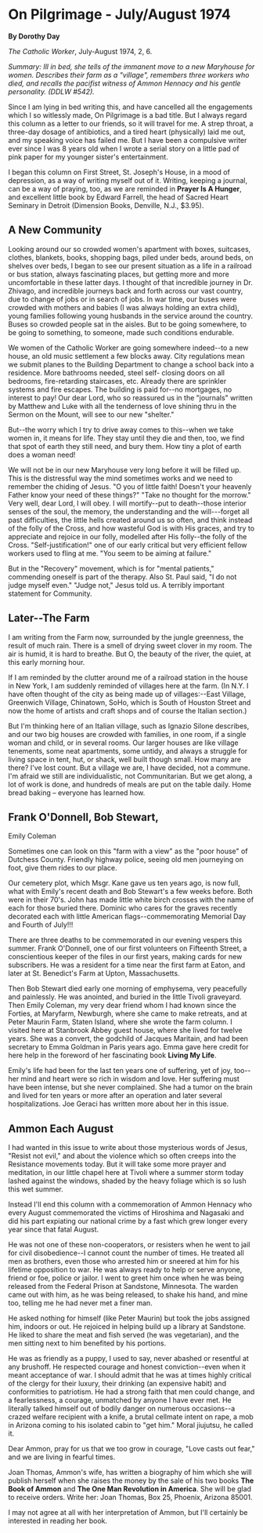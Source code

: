 On Pilgrimage - July/August 1974
================================

**By Dorothy Day**

*The Catholic Worker*, July-August 1974, 2, 6.

*Summary: Ill in bed, she tells of the immanent move to a new Maryhouse
for women. Describes their farm as a "village", remembers three workers
who died, and recalls the pacifist witness of Ammon Hennacy and his
gentle personality. (DDLW \#542).*

Since I am lying in bed writing this, and have cancelled all the
engagements which I so witlessly made, On Pilgrimage is a bad title. But
I always regard this column as a letter to our friends, so it will
travel for me. A strep throat, a three-day dosage of antibiotics, and a
tired heart (physically) laid me out, and my speaking voice has failed
me. But I have been a compulsive writer ever since I was 8 years old
when I wrote a serial story on a little pad of pink paper for my younger
sister's entertainment.

I began this column on First Street, St. Joseph's House, in a mood of
depression, as a way of writing myself out of it. Writing, keeping a
journal, can be a way of praying, too, as we are reminded in **Prayer Is
A Hunger**, and excellent little book by Edward Farrell, the head of
Sacred Heart Seminary in Detroit (Dimension Books, Denville, N.J.,
\$3.95).

A New Community
---------------

Looking around our so crowded women's apartment with boxes, suitcases,
clothes, blankets, books, shopping bags, piled under beds, around beds,
on shelves over beds, I began to see our present situation as a life in
a railroad or bus station, always fascinating places, but getting more
and more uncomfortable in these latter days. I thought of that
incredible journey in Dr. Zhivago, and incredible journeys back and
forth across our vast country, due to change of jobs or in search of
jobs. In war time, our buses were crowded with mothers and babies (I was
always holding an extra child), young families following young husbands
in the service around the country. Buses so crowded people sat in the
aisles. But to be going somewhere, to be going to something, to someone,
made such conditions endurable.

We women of the Catholic Worker are going somewhere indeed--to a new
house, an old music settlement a few blocks away. City regulations mean
we submit planes to the Building Department to change a school back into
a residence. More bathrooms needed, steel self- closing doors on all
bedrooms, fire-retarding staircases, etc. Already there are sprinkler
systems and fire escapes. The building is paid for--no mortgages, no
interest to pay! Our dear Lord, who so reassured us in the "journals"
written by Matthew and Luke with all the tenderness of love shining thru
in the Sermon on the Mount, will see to our new "shelter."

But--the worry which I try to drive away comes to this--when we take
women in, it means for life. They stay until they die and then, too, we
find that spot of earth they still need, and bury them. How tiny a plot
of earth does a woman need!

We will not be in our new Maryhouse very long before it will be filled
up. This is the distressful way the mind sometimes works and we need to
remember the chiding of Jesus. "O you of little faith! Doesn't your
heavenly Father know your need of these things?" "Take no thought for
the morrow." Very well, dear Lord, I will obey. I will mortify--put to
death--those interior senses of the soul, the memory, the understanding
and the will---forget all past difficulties, the little hells created
around us so often, and think instead of the folly of the Cross, and how
wasteful God is with His graces, and try to appreciate and rejoice in
our folly, modelled after His folly--the folly of the Cross.
"Self-justification!" one of our early critical but very efficient
fellow workers used to fling at me. "You seem to be aiming at failure."

But in the "Recovery" movement, which is for "mental patients,"
commending oneself is part of the therapy. Also St. Paul said, "I do not
judge myself even." "Judge not," Jesus told us. A terribly important
statement for Community.

Later--The Farm
---------------

I am writing from the Farm now, surrounded by the jungle greenness, the
result of much rain. There is a smell of drying sweet clover in my room.
The air is humid, it is hard to breathe. But O, the beauty of the river,
the quiet, at this early morning hour.

If I am reminded by the clutter around me of a railroad station in the
house in New York, I am suddenly reminded of villages here at the farm.
(In N.Y. I have often thought of the city as being made up of
villages:--East Village, Greenwich Village, Chinatown, SoHo, which is
South of Houston Street and now the home of artists and craft shops and
of course the Italian section.)

But I'm thinking here of an Italian village, such as Ignazio Silone
describes, and our two big houses are crowded with families, in one
room, if a single woman and child, or in several rooms. Our larger
houses are like village tenements, some neat apartments, some untidy,
and always a struggle for living space in tent, hut, or shack, well
built though small. How many are there? I've lost count. But a village
we are, I have decided, not a commune. I'm afraid we still are
individualistic, not Communitarian. But we get along, a lot of work is
done, and hundreds of meals are put on the table daily. Home bread
baking – everyone has learned how.

Frank O'Donnell, Bob Stewart,
-----------------------------

Emily Coleman

Sometimes one can look on this "farm with a view" as the "poor house" of
Dutchess County. Friendly highway police, seeing old men journeying on
foot, give them rides to our place.

Our cemetery plot, which Msgr. Kane gave us ten years ago, is now full,
what with Emily's recent death and Bob Stewart's a few weeks before.
Both were in their 70's. John has made little white birch crosses with
the name of each for those buried there. Dominic who cares for the
graves recently decorated each with little American flags--commemorating
Memorial Day and Fourth of July!!!

There are three deaths to be commemorated in our evening vespers this
summer. Frank O'Donnell, one of our first volunteers on Fifteenth
Street, a conscientious keeper of the files in our first years, making
cards for new subscribers. He was a resident for a time near the first
farm at Eaton, and later at St. Benedict's Farm at Upton, Massachusetts.

Then Bob Stewart died early one morning of emphysema, very peacefully
and painlessly. He was anointed, and buried in the little Tivoli
graveyard. Then Emily Coleman, my very dear friend whom I had known
since the Forties, at Maryfarm, Newburgh, where she came to make
retreats, and at Peter Maurin Farm, Staten Island, where she wrote the
farm column. I visited here at Stanbrook Abbey guest house, where she
lived for twelve years. She was a convert, the godchild of Jacques
Maritain, and had been secretary to Emma Goldman in Paris years ago.
Emma gave here credit for here help in the foreword of her fascinating
book **Living My Life**.

Emily's life had been for the last ten years one of suffering, yet of
joy, too--her mind and heart were so rich in wisdom and love. Her
suffering must have been intense, but she never complained. She had a
tumor on the brain and lived for ten years or more after an operation
and later several hospitalizations. Joe Geraci has written more about
her in this issue.

Ammon Each August
-----------------

I had wanted in this issue to write about those mysterious words of
Jesus, "Resist not evil," and about the violence which so often creeps
into the Resistance movements today. But it will take some more prayer
and meditation, in our little chapel here at Tivoli where a summer storm
today lashed against the windows, shaded by the heavy foliage which is
so lush this wet summer.

Instead I'll end this column with a commemoration of Ammon Hennacy who
every August commemorated the victims of Hiroshima and Nagasaki and did
his part expiating our national crime by a fast which grew longer every
year since that fatal August.

He was not one of these non-cooperators, or resisters when he went to
jail for civil disobedience--I cannot count the number of times. He
treated all men as brothers, even those who arrested him or sneered at
him for his lifetime opposition to war. He was always ready to help or
serve anyone, friend or foe, police or jailor. I went to greet him once
when he was being released from the Federal Prison at Sandstone,
Minnesota. The warden came out with him, as he was being released, to
shake his hand, and mine too, telling me he had never met a finer man.

He asked nothing for himself (like Peter Maurin) but took the jobs
assigned him, indoors or out. He rejoiced in helping build up a library
at Sandstone. He liked to share the meat and fish served (he was
vegetarian), and the men sitting next to him benefited by his portions.

He was as friendly as a puppy, I used to say, never abashed or resentful
at any brushoff. He respected courage and honest conviction--even when
it meant acceptance of war. I should admit that he was at times highly
critical of the clergy for their luxury, their drinking (an expensive
habit) and conformities to patriotism. He had a strong faith that men
could change, and a fearlessness, a courage, unmatched by anyone I have
ever met. He literally talked himself out of bodily danger on numerous
occasions--a crazed welfare recipient with a knife, a brutal cellmate
intent on rape, a mob in Arizona coming to his isolated cabin to "get
him." Moral jiujutsu, he called it.

Dear Ammon, pray for us that we too grow in courage, "Love casts out
fear," and we are living in fearful times.

Joan Thomas, Ammon's wife, has written a biography of him which she will
publish herself when she raises the money by the sale of his two books
**The Book of Ammon** and **The One Man Revolution in America**. She
will be glad to receive orders. Write her: Joan Thomas, Box 25, Phoenix,
Arizona 85001.

I may not agree at all with her interpretation of Ammon, but I'll
certainly be interested in reading her book.
